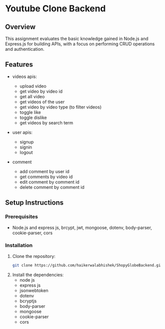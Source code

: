 # Youtube Clone Backend

## Overview
This assignment evaluates the basic knowledge gained in Node.js and Express.js for building APIs, with a focus on performing CRUD operations and authentication.

## Features
- videos apis:
   - upload video
   - get video by video id
   - get all video
   - get videos of the user
   - get video by video type (to filter videos)
   - toggle like
   - toggle dislike
   - get videos by search term
     
- user apis:
  - signup
  - signin
  - logout
    
- comment
  - add comment by user id
  - get comments by video id
  - edit comment by comment id
  - delete comment by comment id


## Setup Instructions

### Prerequisites
- Node.js and express js, brcypt, jwt, mongoose, dotenv, body-parser, cookie-parser, cors

### Installation
1. Clone the repository:
   ```bash
   git clone https://github.com/haikerwalabhishek/ShopyGlobeBackend.git
   
2. Install the dependencies:
   - node js
   - express js
   - jsonwebtoken
   - dotenv
   - bcryptjs
   - body-parser
   - mongoose
   - cookie-parser
   - cors

